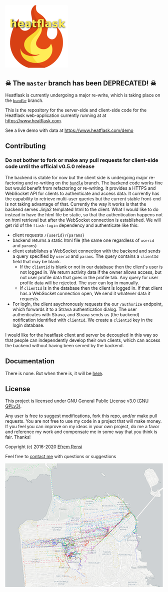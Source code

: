 # [<img src="/heatflask/static/logo.png" alt="logo" width=200/>](https://www.heatflask.com) #
## ☠ The `master` branch has been DEPRECATED! ☠ ##
Heatflask is currently undergoing a major re-write, which is taking place on the [`bundle`](https://github.com/ebrensi/heatflask/tree/bundle) branch.  

This is the repository for the server-side and client-side code for the Heatflask web-application currently running at at https://www.heatflask.com.  
 




See a live demo with data at https://www.heatflask.com/demo


## Contributing
### Do not bother to fork or make any pull requests for client-side code until the official v0.5.0 release ###
The backend is stable for now but the client side is undergoing major re-factoring and re-writing on the [`bundle`](https://github.com/ebrensi/heatflask/tree/bundle) branch.  The backend code works fine but would benefit from refactoring or re-writing.  It provides a HTTPS and WebSocket API for clients to authenticate and access data.  It currently has the capability to retrieve multi-user queries but the current stable front-end is not taking advantage of that.  Currently the way it works is that the backend serves Jinja2 templated html to the client.  What I would like to do instead in have the html file be static, so that the authentication happens not on html retrieval but after the WebSocket connection is established. We will get rid of the `flask-login` dependency and authenticate like this:
  * client requests `/{userid}?{params}`
  * backend returns a static html file (the same one regardless of `userid` and `params`)
  * client establishes a WebSocket connection with the backend and sends a query specified by `userid` and `params`. The query contains a `clientId` field that may be blank.
    * If the `clientId` is blank or not in our database then the client's user is not logged in.  We return activity data if the owner allows access, but not user profile data that goes in the profile tab.  Any query for user profile data will be rejected.  The user can log in manually.
    * If `clientId` is in the database then the client is logged in.  If that client has a WebSocket connection open, We send it whatever data it requests.
  * For login, the client asychronously requests the our `/authorize` endpoint, which forwards it to a Strava authentication dialog.  The user authenticates with Strava, and Strava sends us (the backend) notification identified with `clientId`.  We create a `clientId` key in the login database.
  
I would like for the heatflask client and server be decoupled in this way so that people can independently develop their own clients, which can access the backend without having been served by the backend. 

## Documentation
There is none.  But when there is, it will be [here](docs/docs.md).

## License

This project is licensed under GNU General Public License v3.0 [(GNU GPLv3)](http://choosealicense.com/licenses/gpl-3.0).

Any user is free to suggest modifications, fork this repo, and/or make pull requests.  You are not free to use my code in a project that will make money.  If you feel you can improve on my ideas in your own project, do me a favor and reference my work and compensate me in some way that you think is fair.  Thanks!

Copyright (c) 2016-2020 [Efrem Rensi](mailto:info@heatflask.com)

Feel free to [contact me](mailto:info@heatflask.com) with questions or suggestions

![alt text](docs/gif1.gif)
